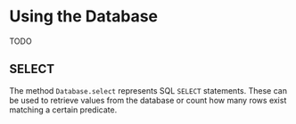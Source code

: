# Using the Database

TODO

## SELECT

The method `Database.select` represents SQL `SELECT` statements. These can be used to retrieve
values from the database or count how many rows exist matching a certain predicate.


